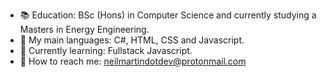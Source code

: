 - :books:  Education: BSc (Hons) in Computer Science and currently studying a Masters in Energy Engineering.
- :speech_balloon: My main languages: C#, HTML, CSS and Javascript.
- :seedling: Currently learning: Fullstack Javascript.
- :calling: How to reach me: neilmartindotdev@protonmail.com

